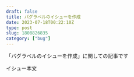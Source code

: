 ```yaml
---
draft: false
title: バグラベルのイシューを作成
date: 2023-07-18T00:22:10Z
type: post
slug: 1808826835
category: ["bug"]
---
```


「バグラベルのイシューを作成」に関しての記事です

イシュー本文
    
